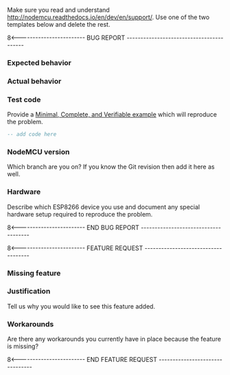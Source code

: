 Make sure you read and understand http://nodemcu.readthedocs.io/en/dev/en/support/.
Use one of the two templates below and delete the rest.

8<------------------------ BUG REPORT -----------------------------------------
### Expected behavior

### Actual behavior

### Test code
Provide a [Minimal, Complete, and Verifiable example](http://stackoverflow.com/help/mcve) which will reproduce the problem.
```Lua
-- add code here
```
### NodeMCU version
Which branch are you on? If you know the Git revision then add it here as well.

### Hardware
Describe which ESP8266 device you use and document any special hardware setup 
required to reproduce the problem.

8<------------------------ END BUG REPORT -------------------------------------


8<------------------------ FEATURE REQUEST ------------------------------------
### Missing feature

### Justification
Tell us why you would like to see this feature added.

### Workarounds
Are there any workarounds you currently have in place because the feature is missing?

8<------------------------ END FEATURE REQUEST --------------------------------
